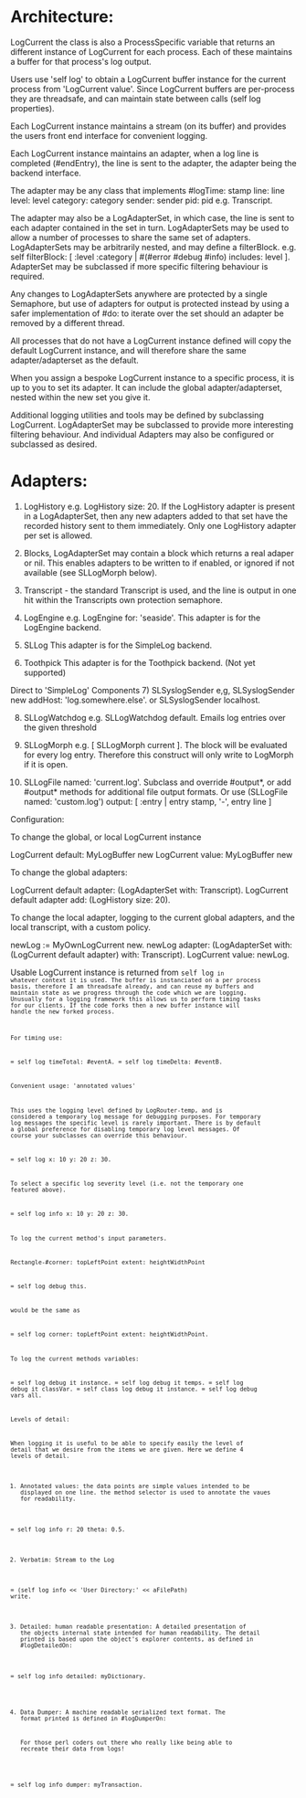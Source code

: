 Architecture:
================

LogCurrent the class is also a ProcessSpecific variable that returns an different instance of LogCurrent for each process. Each of these maintains a buffer for that process's log output.

Users use 'self log' to obtain a LogCurrent buffer instance for the current process from 'LogCurrent value'. Since LogCurrent buffers are per-process they are threadsafe, and can maintain state between calls (self log properties).

Each LogCurrent instance maintains a stream (on its buffer) and provides the users front end interface for convenient logging.

Each LogCurrent instance maintains an adapter, when a log line is completed (#endEntry), the line is sent to the adapter, the adapter being the backend interface.

The adapter may be any class that implements  #logTime: stamp line: line level: level category: category sender: sender pid: pid
e.g. Transcript.

The adapter may also be a LogAdapterSet, in which case, the line is sent to each adapter contained in the set in turn. LogAdapterSets may be used to allow a number of processes to share the same set of adapters. LogAdapterSets may be arbitrarily nested, and may define a filterBlock. e.g. self filterBlock: [ :level :category |  #(#error #debug #info) includes: level ]. AdapterSet may be subclassed if more specific filtering behaviour is required.

Any changes to LogAdapterSets anywhere are protected by a single Semaphore, but use of adapters for output is protected instead by using a safer implementation of #do: to iterate over the set should an adapter be removed by a different thread.

All processes that do not have a LogCurrent instance defined will copy the default LogCurrent instance, and will therefore share the same adapter/adapterset as the default.

When you assign a bespoke  LogCurrent instance to a specific process, it is up to you to set its adapter. It can include the global adapter/adapterset, nested within the new set you give it.

Additional logging utilities and tools may be defined by subclassing LogCurrent. LogAdapterSet may be subclassed to provide more interesting filtering behaviour. And individual Adapters may also be configured or subclassed as desired.

Adapters:
===========

1) LogHistory e.g. LogHistory size: 20.
If the LogHistory adapter is present in a LogAdapterSet, then any new adapters added to that set have the recorded history sent to them immediately. Only one LogHistory adapter per set is allowed.

2) Blocks, LogAdapterSet may contain a block which returns a real adaper or nil. This enables adapters to be written to if enabled, or ignored if not available (see SLLogMorph below).

3) Transcript - the standard Transcript is used, and the line is output in one hit within the Transcripts own protection semaphore.  

4) LogEngine e.g. LogEngine for: 'seaside'.
This adapter is for the LogEngine backend.

5) SLLog
This adapter is for the SimpleLog backend.

6) Toothpick
This adapter is for the Toothpick backend. (Not yet supported)

Direct to 'SimpleLog' Components
7) SLSyslogSender e,g, SLSyslogSender new addHost: 'log.somewhere.else'.
or SLSyslogSender localhost.

8) SLLogWatchdog e.g. SLLogWatchdog default.
Emails log entries over the given threshold

9) SLLogMorph e.g. [ SLLogMorph current ].
The block will be evaluated for every log entry. Therefore this construct
will only write to LogMorph if it is open.

10) SLLogFile named: 'current.log'.
Subclass and override #output*, or add #output* methods for additional file output formats.
Or use (SLLogFile named: 'custom.log') output: [ :entry | entry stamp, '-', entry line ]

Configuration:

To change the global, or local LogCurrent instance

LogCurrent default: MyLogBuffer new
LogCurrent value: MyLogBuffer new

To change the global adapters:

LogCurrent default adapter: (LogAdapterSet with: Transcript).
LogCurrent default adapter add: (LogHistory size: 20).

To change the local adapter, logging to the current global adapters, and the local transcript, with a custom policy.

newLog := MyOwnLogCurrent new.
newLog adapter: (LogAdapterSet with: (LogCurrent default adapter) with: Transcript).
LogCurrent value: newLog.

Usable LogCurrent instance is returned from <code>self log<code> in whatever context it is used. The buffer is instanciated on a per process basis, therefore I am threadsafe already, and can reuse my buffers and maintain state as we progress through the code which we are logging. Unusually for a logging framework this allows us to perform timing tasks for our clients. If the code forks then a new buffer instance will handle the new forked process.

For timing use:

= self log timeTotal: #eventA.
= self log timeDelta: #eventB.

Convenient usage: 'annotated values'

This uses the logging level defined by LogRouter-temp, and is considered a temporary log message for debugging purposes. For temporary log messages the specific level is rarely important. There is by default a global preference for disabling temporary log level messages. Of course your subclasses can override this behaviour.

= self log x: 10 y: 20 z: 30.

To select a specific log severity level (i.e. not the temporary one featured above).

= self log info x: 10 y: 20 z: 30.

To log the current method's input parameters.

Rectangle-#corner: topLeftPoint extent: heightWidthPoint

= self log debug this.

would be the same as

= self log corner: topLeftPoint extent: heightWidthPoint.

To log the current methods variables:

= self log debug it instance.
= self log debug it temps.
= self log debug it classVar.
= self class log debug it instance.
= self log debug vars all.

Levels of detail:

When logging it is useful to be able to specify easily the level of detail that we desire from the items we are given.
Here we define 4 levels of detail.

1. Annotated values: the data points are simple values intended to be displayed on one line.
the method selector is used to annotate the vaues for readability.

= self log info r: 20 theta: 0.5.

2. Verbatim: Stream to the Log

= (self log info << 'User Directory:' << aFilePath) write.

3. Detailed: human readable presentation: A detailed presentation of the objects internal state intended for human readability.
    The detail printed is based upon the object's explorer contents, as defined in #logDetailedOn:

= self log info detailed: myDictionary.

4. Data Dumper: A machine readable serialized text format.
    The format printed is defined in #logDumperOn:

    For those perl coders out there who really like being able to recreate their data from logs!

= self log info dumper: myTransaction.
